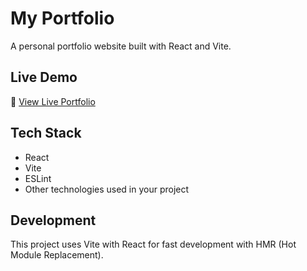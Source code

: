 # My Portfolio

A personal portfolio website built with React and Vite.

## Live Demo
🚀 [View Live Portfolio](https://my-portfolio-t5ek.onrender.com)

## Tech Stack
- React
- Vite
- ESLint
- Other technologies used in your project

## Development
This project uses Vite with React for fast development with HMR (Hot Module Replacement).
